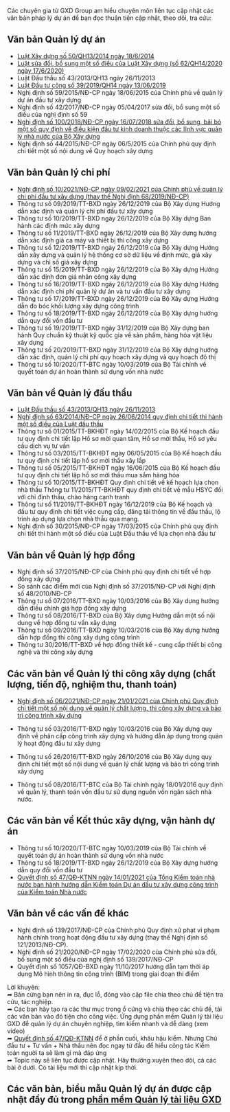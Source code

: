 Các chuyên gia từ GXD Group am hiểu chuyên môn liên tục cập nhật các văn bản pháp lý dự án để bạn đọc thuận tiện cập nhật, theo dõi, tra cứu:

## Văn bản Quản lý dự án

- [Luật Xây dựng số 50/QH13/2014 ngày 18/6/2014](./luat-xay-dung-50-ghep-62.md)
- [Luật sửa đổi, bổ sung một số điều của Luật Xây dựng (số 62/QH14/2020 ngày 17/6/2020)](./luat-xay-dung-62-2020.md)
- Luật Đấu thầu số 43/2013/QH13 ngày 26/11/2013
- [Luật Đầu tư công số 39/2019/QH14 ngày 13/06/2019](./luat-dau-tu-cong-39-2019.md)
- Nghị định số 59/2015/NĐ-CP ngày 18/06/2015 của Chính phủ về quản lý dự án đầu tư xây dựng
- Nghị định số 42/2017/NĐ-CP ngày 05/04/2017 sửa đổi, bổ sung một số điều của nghị định số 59
- [Nghị định số 100/2018/NĐ-CP ngày 16/07/2018 sửa đổi, bổ sung, bãi bỏ một số quy định về điều kiện đầu tư kinh doanh thuộc các lĩnh vực quản lý nhà nước của Bộ Xây dựng](./nghi-dinh-100-2018-qlda.md)
- Nghị định số 44/2015/NĐ-CP ngày 06/5/2015 của Chính phủ quy định chi tiết một số nội dung về Quy hoạch xây dựng

## Văn bản Quản lý chi phí

- [Nghị định số 10/2021/NĐ-CP ngày 09/02/2021 của Chính phủ về quản lý chi phí đầu tư xây dựng (thay thế Nghị định 68/2019/NĐ-CP)](./nghi-dinh-10-2021-qlcp.md)
- Thông tư số 09/2019/TT-BXD ngày 26/12/2019 của Bộ Xây dựng Hướng dẫn xác định và quản lý chi phí đầu tư xây dựng
- Thông tư số 10/2019/TT-BXD ngày 26/12/2019 của Bộ Xây dựng Ban hành các định mức xây dựng
- Thông tư số 11/2019/TT-BXD ngày 26/12/2019 của Bộ Xây dựng hướng dẫn xác định giá ca máy và thiết bị thi công xây dựng
- Thông tư số 12/2019/TT-BXD ngày 26/12/2019 của Bộ Xây dựng Hướng dẫn xây dựng và quản lý hệ thống cơ sở dữ liệu về định mức, giá xây dựng và chỉ số giá xây dựng
- Thông tư số 15/2019/TT-BXD ngày 26/12/2019 của Bộ Xây dựng Hướng dẫn xác định đơn giá nhân công xây dựng
- Thông tư số 16/2019/TT-BXD ngày 26/12/2019 của Bộ Xây dựng Hướng dẫn xác định chi phí quản lý dự án và tư vấn đầu tư xây dựng
- Thông tư số 17/2019/TT-BXD ngày 26/12/2019 của Bộ Xây dựng Hướng dẫn đo bóc khối lượng xây dựng công trình
- Thông tư số 18/2019/TT-BXD ngày 26/12/2019 của Bộ Xây dựng hướng dẫn quy đổi vốn đầu tư
- Thông tư số 19/2019/TT-BXD ngày 31/12/2019 của Bộ Xây dựng ban hành Quy chuẩn kỹ thuật kỹ quốc gia về sản phẩm, hàng hóa vật liệu xây dựng
- Thông tư số 20/2019/TT-BXD ngày 31/12/2019 của Bộ Xây dựng hướng dẫn xác định, quản lý chi phí quy hoạch xây dựng và quy hoạch đô thị
- Thông tư số 10/2020/TT-BTC ngày 10/03/2019 của Bộ Tài chính về quyết toán dự án hoàn thành sử dụng vốn nhà nước

## Văn bản về Quản lý đấu thầu

- [Luật Đấu thầu số 43/2013/QH13 ngày 26/11/2013](luat-dau-thau-43-2013.md)
- [Nghị định số 63/2014/NĐ-CP ngày 26/06/2014 quy định chi tiết thi hành một số điều của Luật đấu thầu](nghi-dinh-63-2014-dau-thau.md)
- Thông tư số 01/2015/TT-BKHĐT ngày 14/02/2015 của Bộ Kế hoạch đầu tư quy định chi tiết lập Hồ sơ mời quan tâm, Hồ sơ mời thầu, Hồ sơ yêu cầu dịch vụ tư vấn
- Thông tư số 03/2015/TT-BKHĐT ngày 06/05/2015 của Bộ Kế hoạch đầu tư quy định chi tiết lập hồ sơ mời thầu xây lắp
- Thông tư số 05/2015/TT-BKHĐT ngày 16/06/2015 của Bộ Kế hoạch đầu tư quy định chi tiết lập hồ sơ mời thầu mua sắm hàng hóa
- Thông tư số 10/2015/TT-BKHĐT Quy định chi tiết về kế hoạch lựa chọn nhà thầu
  Thông tư 11/2015/TT-BKHĐT quy định chi tiết về mẫu HSYC đối với chỉ định thầu, chào hàng cạnh tranh
- Thông tư số 11/2019/TT-BKHĐT ngày 16/12/2019 của Bộ Kế hoạch và đầu tư quy định chi tiết việc cung cấp, đăng tải thông tin về đấu thầu, lộ trình áp dụng lựa chọn nhà thầu qua mạng.
- Nghị định số 30/2015/NĐ-CP ngày 17/03/2015 của Chính phủ quy định chi tiết thi hành một số điều của Luật Đấu thầu về lựa chọn nhà đầu tư

## Văn bản về Quản lý hợp đồng

- Nghị định số 37/2015/NĐ-CP của Chính phủ quy định chi tiết về hợp đồng xây dựng
- So sánh các điểm mới của Nghị định số 37/2015/NĐ-CP với Nghị định số 48/2010/NĐ-CP
- Thông tư số 07/2016/TT-BXD ngày 10/03/2016 của Bộ Xây dựng hướng dẫn điều chỉnh giá hợp đồng xây dựng
- Thông tư số 08/2016/TT-BXD của Bộ Xây dựng Hướng dẫn một số nội dung về hợp đồng tư vấn xây dựng
- Thông tư số 09/2016/TT-BXD ngày 10/03/2016 của Bộ Xây dựng hướng dẫn hợp đồng thi công xây dựng công trình
- Thông tư 30/2016/TT-BXD về hợp đồng thiết kế - cung cấp thiết bị công nghệ và thi công xây dựng

## Các văn bản về Quản lý thi công xây dựng (chất lượng, tiến độ, nghiệm thu, thanh toán)

- [Nghị định số 06/2021/NĐ-CP ngày 21/01/2021 của Chính phủ Quy định chi tiết một số nội dung về quản lý chất lượng, thi công xây dựng và bảo trì công trình xây dựng](./nghi-dinh-06-2021-qlcl.md)
- Thông tư số 03/2016/TT-BXD ngày 10/03/2016 của Bộ Xây dựng quy định về phân cấp công trình xây dựng và hướng dẫn áp dụng trong quản lý hoạt động đầu tư xây dựng
- Thông tư số 26/2016/TT-BXD ngày 26/10/2016 của Bộ Xây dựng quy định chi tiết một số nội dung về quản lý chất lượng và bảo trì công trình xây dựng

- Thông tư số 08/2016/TT-BTC của Bộ Tài chính ngày 18/01/2016 quy định về quản lý, thanh toán vốn đầu tư sử dụng nguồn vốn ngân sách nhà nước.

## Các văn bản về Kết thúc xây dựng, vận hành dự án

- Thông tư số 10/2020/TT-BTC ngày 10/03/2019 của Bộ Tài chính về quyết toán dự án hoàn thành sử dụng vốn nhà nước
- Thông tư số 18/2019/TT-BXD ngày 26/12/2019 của Bộ Xây dựng hướng dẫn quy đổi vốn đầu tư
- [Quyết định số 47/QĐ-KTNN ngày 14/01/2021 của Tổng Kiểm toán nhà nước ban hành hướng dẫn Kiểm toán Dự án đầu tư xây dựng công trình của Kiểm toán Nhà nước](./quyet-dinh-47-qd-ktnn.md)

## Văn bản về các vấn đề khác

- Nghị định số 139/2017/NĐ-CP của Chính phủ Quy định xử phạt vi phạm hành chính trong hoạt động đầu tư xây dựng (thay thế Nghị định số 121/2013/NĐ-CP).
- Nghị định số 21/2020/NĐ-CP ngày 17/02/2020 của Chính phủ sửa đổi, bổ sung một số điều của nghị định số 139/2017/NĐ-CP
- Quyết định số 1057/QĐ-BXD ngày 11/10/2017 hướng dẫn tạm thời áp dụng Mô hình thông tin công trình (BIM) trong giai đoạn thí điểm

Lời khuyên:<br />
➦ Bản cứng bạn nên in ra, đục lỗ, đóng vào cặp file chia theo chủ đề tiện tra cứu, tác nghiệp.<br />
➦ Các bạn hãy tạo ra các thư mục trong ổ cứng và chia theo các chủ đề, tải các văn bản vào đó tiện cho công việc. Ứng dụng phần mềm Quản lý tài liệu GXD để quản lý dự án chuyên nghiệp, tìm kiếm nhanh và dễ dàng (xem video)<br />
➦ [Quyết định số 47/QĐ-KTNN](./quyet-dinh-47-qd-ktnn.md) để ở phần cuối, khâu hậu kiểm. Nhưng Chủ đầu tư + Tư vấn + Nhà thầu nên đọc ngay từ đầu để hiểu công tác Kiểm toán người ta sẽ làm gì mà đáp ứng<br />
➦ Topic này sẽ liên tục được cập nhật. Hãy thường xuyên theo dõi, cả các bài ở dưới. Có tài liệu mới thì cập nhật kịp thời.<br />

## Các văn bản, biểu mẫu Quản lý dự án được cập nhật đầy đủ trong [phần mềm Quản lý tài liệu GXD](https://giaxaydung.vn/forums/phan-mem-quan-ly-tai-lieu-xay-dung-gxd-qltl.401/)
